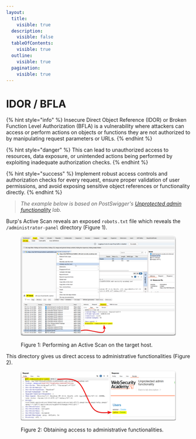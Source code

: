 ```yaml
---
layout:
  title:
    visible: true
  description:
    visible: false
  tableOfContents:
    visible: true
  outline:
    visible: true
  pagination:
    visible: true
---
```


# IDOR / BFLA

{% hint style="info" %}
Insecure Direct Object Reference (IDOR) or Broken Function Level Authorization (BFLA) is a vulnerability where attackers can access or perform actions on objects or functions they are not authorized to by manipulating request parameters or URLs.
{% endhint %}

{% hint style="danger" %}
This can lead to unauthorized access to resources, data exposure, or unintended actions being performed by exploiting inadequate authorization checks.
{% endhint %}

{% hint style="success" %}
Implement robust access controls and authorization checks for every request, ensure proper validation of user permissions, and avoid exposing sensitive object references or functionality directly.
{% endhint %}

> _The example below is based on PostSwigger's_ [_Unprotected admin functionality_](https://portswigger.net/web-security/access-control/lab-unprotected-admin-functionality) _lab._

Burp's Active Scan reveals an exposed `robots.txt` file which reveals the `/administrator-panel` directory (Figure 1).

<figure><img src="../../.gitbook/assets/web_bfla_1.png" alt=""><figcaption><p>Figure 1: Performing an Active Scan on the target host.</p></figcaption></figure>

This directory gives us direct access to administrative functionalities (Figure 2).

<figure><img src="../../.gitbook/assets/web_bfla_2.png" alt=""><figcaption><p>Figure 2: Obtaining access to administrative functionalities.</p></figcaption></figure>
